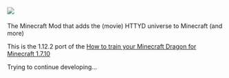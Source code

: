 ![](src/main/resources/logo.png)
===============
The Minecraft Mod that adds the (movie) HTTYD universe to Minecraft (and more)

This is the 1.12.2 port of the [How to train your Minecraft Dragon for Minecraft 1.7.10](https://github.com/HTTYMD-Team/HTTYMD-Mod)

Trying to continue developing...
